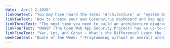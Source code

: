 ```yaml
---
date: 'April 2,2020'
linkOneText: "You may have heard the terms 'Architecture' or 'System Design.' These come up a lot during developer job interviews. Especially at big tech companies. This in-depth guide will help prepare you for the System Design interview, by teaching you basic software architecture concepts. (40 minute read): https://www.freecodecamp.org/news/systems-design-for-interviews/"
linkTwoText: 'How to create your own Coronavirus dashboard and map app using React, Gatsby, and Leaflet. You can code along with this tutorial, learn some new tools, and build your own map of the outbreak to show your family and friends. (10 minute read): https://www.freecodecamp.org/news/how-to-create-a-coronavirus-covid-19-dashboard-map-app-in-react-with-gatsby-and-leaflet/'
linkThreeText: "The next time you need to build an architecture diagram for your software project — or just a flow chart for your business — you'll know which tools to use. We showcase the best ones here. (8 minute read): https://www.freecodecamp.org/news/flow-chart-creator-and-workflow-diagram-apps/"
linkFourText: "OWASP (The Open Web App Security Project) has an up-to-date list of the 10 most common security vulnerabilities in websites. Learn these mistakes so you don't repeat them in your own projects. (7 minute read): https://www.freecodecamp.org/news/technical-dive-into-owasp/"
linkFiveText: "Var, Let, and Const — What's the Difference? Learn the 3 main ways to declare a variable in JavaScript, and in which situations you should use them. (6 minute read): https://www.freecodecamp.org/news/var-let-and-const-whats-the-difference/"
weekContent: "Quote of the Week: *'Programming without an overall architecture or design in mind is like exploring a cave with only a flashlight: You don’t know where you’ve been, you don’t know where you’re going, and you don’t know quite where you are.'* — Danny Thorpe"
---
```

